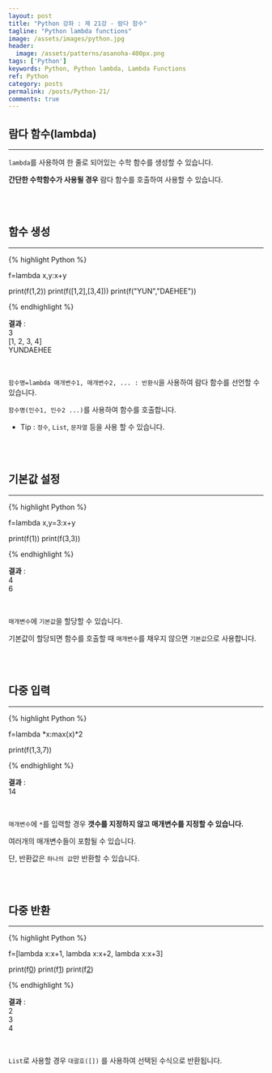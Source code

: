 ```yaml
---
layout: post
title: "Python 강좌 : 제 21강 - 람다 함수"
tagline: "Python lambda functions"
image: /assets/images/python.jpg
header:
  image: /assets/patterns/asanoha-400px.png
tags: ['Python']
keywords: Python, Python lambda, Lambda Functions
ref: Python
category: posts
permalink: /posts/Python-21/
comments: true
---
```


## 람다 함수(lambda) ##
----------

`lambda`를 사용하여 한 줄로 되어있는 수학 함수를 생성할 수 있습니다.

**간단한 수학함수가 사용될 경우** 람다 함수를 호출하여 사용할 수 있습니다.

<br>
<br>

## 함수 생성 ##
----------

{% highlight Python %}

f=lambda x,y:x+y

print(f(1,2))
print(f([1,2],[3,4]))
print(f("YUN","DAEHEE"))

{% endhighlight %}

**결과**
:    
3<br>
[1, 2, 3, 4]<br>
YUNDAEHEE

<br>

`함수명=lambda 매개변수1, 매개변수2, ... : 반환식`을 사용하여 람다 함수를 선언할 수 있습니다.

`함수명(인수1, 인수2 ...)`를 사용하여 함수를 호출합니다.

* Tip : `정수`, `List`, `문자열` 등을 사용 할 수 있습니다.

<br>
<br>

## 기본값 설정 ##
----------

{% highlight Python %}

f=lambda x,y=3:x+y

print(f(1))
print(f(3,3))

{% endhighlight %}

**결과**
:    
4<br>
6

<br>

`매개변수`에 `기본값`을 할당할 수 있습니다.

기본값이 할당되면 함수를 호출할 때 `매개변수`를 채우지 않으면 `기본값`으로 사용합니다.

<br>
<br>

## 다중 입력 ##
----------

{% highlight Python %}

f=lambda *x:max(x)*2

print(f(1,3,7))

{% endhighlight %}

**결과**
:    
14

<br>

`매개변수`에 `*`를 입력할 경우 **갯수를 지정하지 않고 매개변수를 지정할 수 있습니다.**

여러개의 매개변수들이 포함될 수 있습니다.

단, 반환값은 `하나의 값`만 반환할 수 있습니다.

<br>
<br>

## 다중 반환 ##
----------

{% highlight Python %}

f=[lambda x:x+1, lambda x:x+2, lambda x:x+3]

print(f[0](1))
print(f[1](1))
print(f[2](1))

{% endhighlight %}

**결과**
:    
2<br>
3<br>
4

<br>

`List`로 사용할 경우 `대괄호([])` 를 사용하여 선택된 수식으로 반환됩니다.